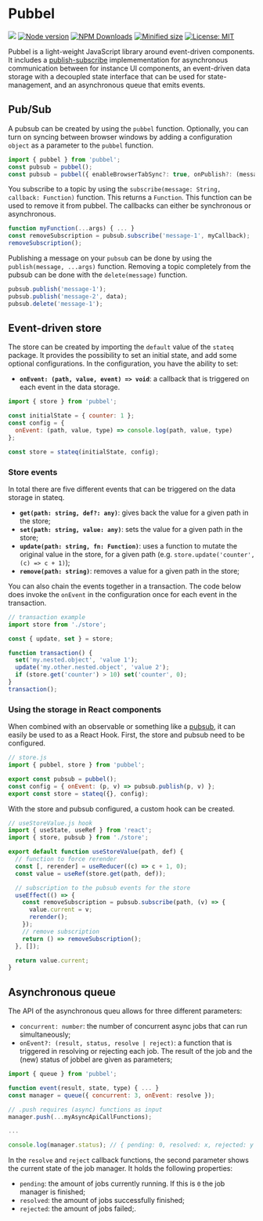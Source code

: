 # Pubbel

![](https://github.com/kevtiq/pubbel/workflows/test/badge.svg)
[![Node version](https://img.shields.io/npm/v/pubbel.svg?style=flat)](https://www.npmjs.com/package/pubbel)
[![NPM Downloads](https://img.shields.io/npm/dm/pubbel.svg?style=flat)](https://www.npmjs.com/package/pubbel)
[![Minified size](https://img.shields.io/bundlephobia/min/pubbel?label=minified)](https://www.npmjs.com/package/pubbel)
[![License: MIT](https://img.shields.io/badge/License-MIT-yellow.svg)](https://opensource.org/licenses/MIT)

Pubbel is a light-weight JavaScript library around event-driven components. It includes a [publish-subscribe](https://en.wikipedia.org/wiki/Publish%E2%80%93subscribe_pattern) implemementation for asynchronous communication between for instance UI components, an event-driven data storage with a decoupled state interface that can be used for state-management, and an asynchronous queue that emits events.

## Pub/Sub

A pubsub can be created by using the `pubbel` function. Optionally, you can turn on syncing between browser windows by adding a configuration `object` as a parameter to the `pubbel` function.

```js
import { pubbel } from 'pubbel';
const pubsub = pubbel();
const pubsub = pubbel({ enableBrowserTabSync?: true, onPublish?: (message) => myFn(message) });
```

You subscribe to a topic by using the `subscribe(message: String, callback: Function)` function. This returns a `Function`. This function can be used to remove it from pubbel. The callbacks can either be synchronous or asynchronous.

```js
function myFunction(...args) { ... }
const removeSubscription = pubsub.subscribe('message-1', myCallback);
removeSubscription();
```

Publishing a message on your `pubsub` can be done by using the `publish(message, ...args)` function. Removing a topic completely from the pubsub can be done with the `delete(message)` function.

```js
pubsub.publish('message-1');
pubsub.publish('message-2', data);
pubsub.delete('message-1');
```

## Event-driven store

The store can be created by importing the `default` value of the `stateq` package. It provides the possibility to set an initial state, and add some optional configurations. In the configuration, you have the ability to set:

- **`onEvent: (path, value, event) => void`**: a callback that is triggered on each event in the data storage.

```js
import { store } from 'pubbel';

const initialState = { counter: 1 };
const config = {
  onEvent: (path, value, type) => console.log(path, value, type)
};

const store = stateq(initialState, config);
```

### Store events

In total there are five different events that can be triggered on the data storage in stateq.

- **`get(path: string, def?: any)`**: gives back the value for a given path in the store;
- **`set(path: string, value: any)`**: sets the value for a given path in the store;
- **`update(path: string, fn: Function)`**: uses a function to mutate the original value in the store, for a given path (e.g. `store.update('counter', (c) => c + 1)`);
- **`remove(path: string)`**: removes a value for a given path in the store;

You can also chain the events together in a transaction. The code below does invoke the `onEvent` in the configuration once for each event in the transaction.

```js
// transaction example
import store from './store';

const { update, set } = store;

function transaction() {
  set('my.nested.object', 'value 1');
  update('my.other.nested.object', 'value 2');
  if (store.get('counter') > 10) set('counter', 0);
}
transaction();
```

### Using the storage in React components

When combined with an observable or something like a [pubsub](https://github.com/kevtiq/pubbel), it can easily be used to as a React Hook. First, the store and pubsub need to be configured.

```js
// store.js
import { pubbel, store } from 'pubbel';

export const pubsub = pubbel();
const config = { onEvent: (p, v) => pubsub.publish(p, v) };
export const store = stateq({}, config);
```

With the store and pubsub configured, a custom hook can be created.

```js
// useStoreValue.js hook
import { useState, useRef } from 'react';
import { store, pubsub } from './store';

export default function useStoreValue(path, def) {
  // function to force rerender
  const [, rerender] = useReducer((c) => c + 1, 0);
  const value = useRef(store.get(path, def));

  // subscription to the pubsub events for the store
  useEffect(() => {
    const removeSubscription = pubsub.subscribe(path, (v) => {
      value.current = v;
      rerender();
    });
    // remove subscription
    return () => removeSubscription();
  }, []);

  return value.current;
}
```

## Asynchronous queue

The API of the asynchronous queu allows for three different parameters:

- `concurrent: number`: the number of concurrent async jobs that can run simultaneously;
- `onEvent?: (result, status, resolve | reject)`: a function that is triggered in resolving or rejecting each job. The result of the job and the (new) status of jobbel are given as parameters;

```js
import { queue } from 'pubbel';

function event(result, state, type) { ... }
const manager = queue({ concurrent: 3, onEvent: resolve });

// .push requires (async) functions as input
manager.push(...myAsyncApiCallFunctions);

...

console.log(manager.status); // { pending: 0, resolved: x, rejected: y }
```

In the `resolve` and `reject` callback functions, the second parameter shows the current state of the job manager. It holds the following properties:

- `pending`: the amount of jobs currently running. If this is `0` the job manager is finished;
- `resolved`: the amount of jobs successfully finished;
- `rejected`: the amount of jobs failed;.
